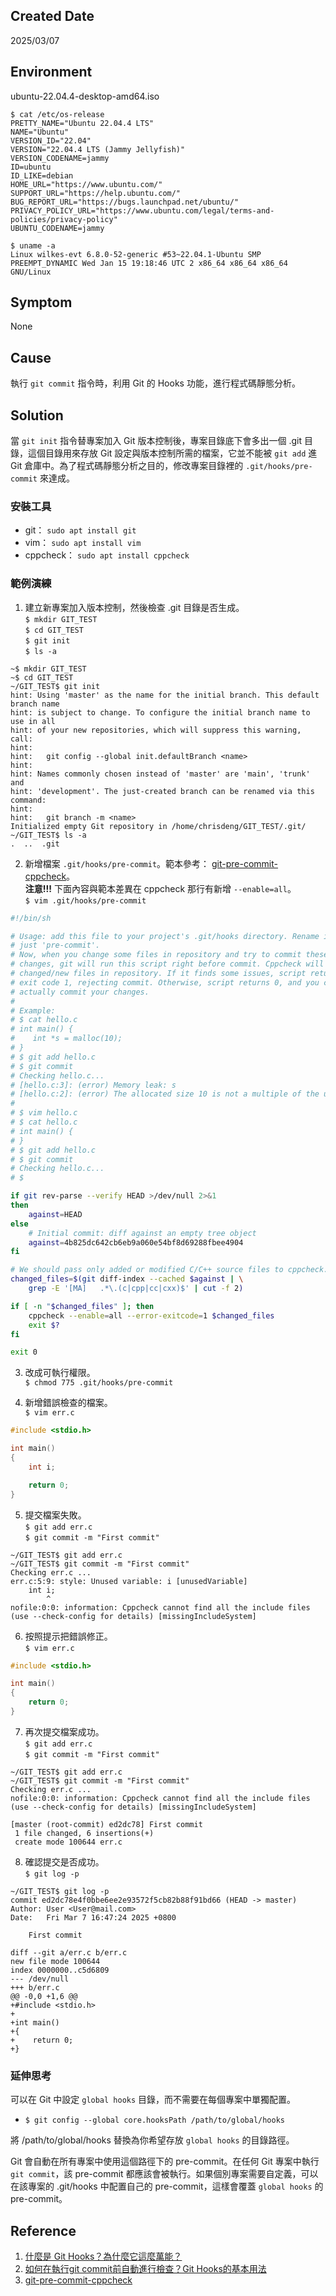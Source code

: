 ## Created Date
2025/03/07

## Environment
ubuntu-22.04.4-desktop-amd64.iso
```console
$ cat /etc/os-release
PRETTY_NAME="Ubuntu 22.04.4 LTS"
NAME="Ubuntu"
VERSION_ID="22.04"
VERSION="22.04.4 LTS (Jammy Jellyfish)"
VERSION_CODENAME=jammy
ID=ubuntu
ID_LIKE=debian
HOME_URL="https://www.ubuntu.com/"
SUPPORT_URL="https://help.ubuntu.com/"
BUG_REPORT_URL="https://bugs.launchpad.net/ubuntu/"
PRIVACY_POLICY_URL="https://www.ubuntu.com/legal/terms-and-policies/privacy-policy"
UBUNTU_CODENAME=jammy

$ uname -a
Linux wilkes-evt 6.8.0-52-generic #53~22.04.1-Ubuntu SMP PREEMPT_DYNAMIC Wed Jan 15 19:18:46 UTC 2 x86_64 x86_64 x86_64 GNU/Linux
```
## Symptom
None

## Cause
執行 `git commit` 指令時，利用 Git 的 Hooks 功能，進行程式碼靜態分析。

## Solution
當 `git init` 指令替專案加入 Git 版本控制後，專案目錄底下會多出一個 .git 目錄，這個目錄用來存放 Git 設定與版本控制所需的檔案，它並不能被 `git add` 進 Git 倉庫中。為了程式碼靜態分析之目的，修改專案目錄裡的 `.git/hooks/pre-commit` 來達成。

### 安裝工具
- git： `sudo apt install git`
- vim： `sudo apt install vim`
- cppcheck： `sudo apt install cppcheck`

### 範例演練
1. 建立新專案加入版本控制，然後檢查 .git 目錄是否生成。\
`$ mkdir GIT_TEST`\
`$ cd GIT_TEST`\
`$ git init`\
`$ ls -a`
```console
~$ mkdir GIT_TEST
~$ cd GIT_TEST
~/GIT_TEST$ git init
hint: Using 'master' as the name for the initial branch. This default branch name
hint: is subject to change. To configure the initial branch name to use in all
hint: of your new repositories, which will suppress this warning, call:
hint:
hint:   git config --global init.defaultBranch <name>
hint:
hint: Names commonly chosen instead of 'master' are 'main', 'trunk' and
hint: 'development'. The just-created branch can be renamed via this command:
hint:
hint:   git branch -m <name>
Initialized empty Git repository in /home/chrisdeng/GIT_TEST/.git/
~/GIT_TEST$ ls -a
.  ..  .git
```
2. 新增檔案 `.git/hooks/pre-commit`。範本參考： [git-pre-commit-cppcheck](<https://github.com/danmar/cppcheck/blob/main/tools/git-pre-commit-cppcheck>)。\
**注意!!!** 下面內容與範本差異在 cppcheck 那行有新增 `--enable=all`。\
`$ vim .git/hooks/pre-commit`
```bash
#!/bin/sh

# Usage: add this file to your project's .git/hooks directory. Rename it to
# just 'pre-commit'.
# Now, when you change some files in repository and try to commit these
# changes, git will run this script right before commit. Cppcheck will scan
# changed/new files in repository. If it finds some issues, script returns with
# exit code 1, rejecting commit. Otherwise, script returns 0, and you can
# actually commit your changes.
#
# Example:
# $ cat hello.c
# int main() {
#    int *s = malloc(10);
# }
# $ git add hello.c
# $ git commit
# Checking hello.c...
# [hello.c:3]: (error) Memory leak: s
# [hello.c:2]: (error) The allocated size 10 is not a multiple of the underlying type's size.
#
# $ vim hello.c
# $ cat hello.c
# int main() {
# }
# $ git add hello.c
# $ git commit
# Checking hello.c...
# $

if git rev-parse --verify HEAD >/dev/null 2>&1
then
	against=HEAD
else
	# Initial commit: diff against an empty tree object
	against=4b825dc642cb6eb9a060e54bf8d69288fbee4904
fi

# We should pass only added or modified C/C++ source files to cppcheck.
changed_files=$(git diff-index --cached $against | \
	grep -E '[MA]	.*\.(c|cpp|cc|cxx)$' | cut -f 2)

if [ -n "$changed_files" ]; then
	cppcheck --enable=all --error-exitcode=1 $changed_files
	exit $?
fi

exit 0
```

3. 改成可執行權限。\
`$ chmod 775 .git/hooks/pre-commit`

4. 新增錯誤檢查的檔案。\
`$ vim err.c`
```c
#include <stdio.h>

int main()
{
    int i;

    return 0;
}
```

5. 提交檔案失敗。\
`$ git add err.c`\
`$ git commit -m "First commit"`
```console
~/GIT_TEST$ git add err.c
~/GIT_TEST$ git commit -m "First commit"
Checking err.c ...
err.c:5:9: style: Unused variable: i [unusedVariable]
    int i;
        ^
nofile:0:0: information: Cppcheck cannot find all the include files (use --check-config for details) [missingIncludeSystem]
```

6. 按照提示把錯誤修正。\
`$ vim err.c`
```c
#include <stdio.h>

int main()
{
    return 0;
}
```

7. 再次提交檔案成功。\
`$ git add err.c`\
`$ git commit -m "First commit"`
```console
~/GIT_TEST$ git add err.c
~/GIT_TEST$ git commit -m "First commit"
Checking err.c ...
nofile:0:0: information: Cppcheck cannot find all the include files (use --check-config for details) [missingIncludeSystem]

[master (root-commit) ed2dc78] First commit
 1 file changed, 6 insertions(+)
 create mode 100644 err.c
```

8. 確認提交是否成功。\
`$ git log -p`
```console
~/GIT_TEST$ git log -p
commit ed2dc78e4f0bbe6ee2e93572f5cb82b88f91bd66 (HEAD -> master)
Author: User <User@mail.com>
Date:   Fri Mar 7 16:47:24 2025 +0800

    First commit

diff --git a/err.c b/err.c
new file mode 100644
index 0000000..c5d6809
--- /dev/null
+++ b/err.c
@@ -0,0 +1,6 @@
+#include <stdio.h>
+
+int main()
+{
+    return 0;
+}
```

### 延伸思考
可以在 Git 中設定 `global hooks` 目錄，而不需要在每個專案中單獨配置。
- `$ git config --global core.hooksPath /path/to/global/hooks`

將 /path/to/global/hooks 替換為你希望存放 `global hooks` 的目錄路徑。

Git 會自動在所有專案中使用這個路徑下的 pre-commit。在任何 Git 專案中執行 `git commit`，該 pre-commit 都應該會被執行。如果個別專案需要自定義，可以在該專案的 .git/hooks 中配置自己的 pre-commit，這樣會覆蓋 `global hooks` 的 pre-commit。

## Reference
1. [什麼是 Git Hooks？為什麼它這麼萬能？](<https://yhtechnote.com/git-hooks/>)
2. [如何在執行git commit前自動進行檢查？Git Hooks的基本用法](<https://magiclen.org/git-hooks/>)
3. [git-pre-commit-cppcheck](<https://github.com/danmar/cppcheck/blob/main/tools/git-pre-commit-cppcheck>)

